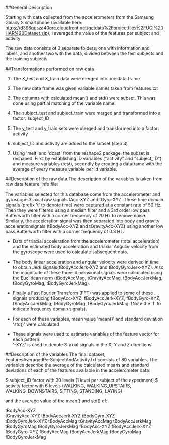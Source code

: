 ##General Description

Starting with data collected from the accelerometers from the Samsung Galaxy S smartphone (available here: https://d396qusza40orc.cloudfront.net/getdata%2Fprojectfiles%2FUCI%20HAR%20Dataset.zip), I averaged the value of the features per subject and activity

The raw data consists of 3 separate folders, one with information and labels, and another two with the data, divided between the test subjects and the training subjects. 

##Transformations performed on raw data
1. The X_test and X_train data were merged into one data frame

2. The new data frame was given variable names taken from features.txt

3. The columns with calculated mean() and std() were subset. This was done using partial matching of the variable name.

4. The subject_test and subject_train were merged and transformed into a factor: subject_ID

5. The y_test and y_train sets were merged and transformed into a factor: activity

6. subject_ID and activity are added to the subset (step 3)

7. Using 'melt' and 'dcast' from the reshape2 package, the subset is reshaped: First by establishing ID variables ("activity" and "subject_ID") and measure variables (rest), secondly by creating a dataframe with the average of every measure variable per id variable. 

##Description of the raw data
The description of the variables is taken from raw data feature_info file: 

The variables selected for this database come from the accelerometer and gyroscope 3-axial raw signals tAcc-XYZ and tGyro-XYZ. These time domain signals (prefix 't' to denote time) were captured at a constant rate of 50 Hz. 
Then they were filtered using a median filter and a 3rd order low pass Butterworth filter with a corner frequency of 20 Hz to remove noise. Similarly, the acceleration signal was then separated into body and gravity accelerationsignals (tBodyAcc-XYZ and tGravityAcc-XYZ) using another low pass Butterworth filter with a corner frequency of 0.3 Hz.

- Data of triaxial acceleration from the accelerometer (total acceleration) and the estimated body acceleration and triaxial Angular velocity from the gyroscope were used to calculate subsequent data. 
 
- The body linear acceleration and angular velocity were derived in time to obtain Jerk signals(tBodyAccJerk-XYZ and tBodyGyroJerk-XYZ). Also the magnitude of these three-dimensional signals were calculated using the Euclidean norm (tBodyAccMag, tGravityAccMag, tBodyAccJerkMag, tBodyGyroMag, tBodyGyroJerkMag). 

- Finally a Fast Fourier Transform (FFT) was applied to some of these signals producing fBodyAcc-XYZ, fBodyAccJerk-XYZ, fBodyGyro-XYZ, fBodyAccJerkMag, fBodyGyroMag, fBodyGyroJerkMag. (Note the 'f' to indicate frequency domain signals). 

- For each of these variables, mean value 'mean()' and standard deviation 'std()' were calculated


- These signals were used to estimate variables of the feature vector for each pattern:  
'-XYZ' is used to denote 3-axial signals in the X, Y and Z directions.

##Description of the variables
The final dataset, FeaturesAveragedPerSubjectAndActivity.txt consists of 80 variables. The variables describe the average of the calculated means and standard deviations of each of the features available in the accelerometer data: 

 
$ subject_ID	factor with 30 levels (1 level per subject of the experiment)
$ activity	factor with 6 levels (WALKING, WALKING_UPSTAIRS, WALKING_DOWNSTAIRS, SITTING, STANDING, LAYING)

and the average value of the mean() and std() of: 

tBodyAcc-XYZ      
tGravityAcc-XYZ
tBodyAccJerk-XYZ
tBodyGyro-XYZ		
tBodyGyroJerk-XYZ
tBodyAccMag
tGravityAccMag
tBodyAccJerkMag
tBodyGyroMag
tBodyGyroJerkMag
fBodyAcc-XYZ
fBodyAccJerk-XYZ
fBodyGyro-XYZ
fBodyAccMag
fBodyAccJerkMag
fBodyGyroMag
fBodyGyroJerkMag
